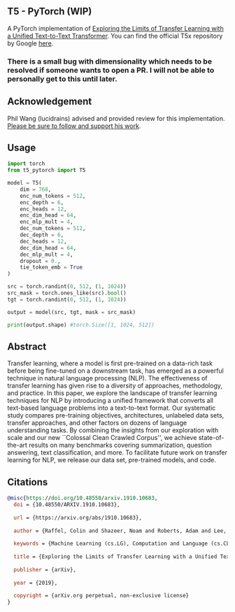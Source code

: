 ## T5 - PyTorch (WIP)
A PyTorch implementation of [Exploring the Limits of Transfer Learning with a Unified Text-to-Text Transformer](https://arxiv.org/abs/1910.10683). You can find the official T5x repository by Google [here](https://github.com/google-research/t5x).

### There is a small bug with dimensionality which needs to be resolved if someone wants to open a PR. I will not be able to personally get to this until later.

## Acknowledgement

Phil Wang (lucidrains) advised and provided review for this implementation. [Please be sure to follow and support his work](https://github.com/lucidrains?tab=repositories).

## Usage

```python
import torch
from t5_pytorch import T5

model = T5(
    dim = 768,
    enc_num_tokens = 512,
    enc_depth = 6,
    enc_heads = 12,
    enc_dim_head = 64,
    enc_mlp_mult = 4,
    dec_num_tokens = 512,
    dec_depth = 6,
    dec_heads = 12,
    dec_dim_head = 64,
    dec_mlp_mult = 4,
    dropout = 0.,
    tie_token_emb = True
)

src = torch.randint(0, 512, (1, 1024))
src_mask = torch.ones_like(src).bool()
tgt = torch.randint(0, 512, (1, 1024))

output = model(src, tgt, mask = src_mask)

print(output.shape) #torch.Size([1, 1024, 512])
```

## Abstract

Transfer learning, where a model is first pre-trained on a data-rich task before being fine-tuned on a downstream task, has emerged as a powerful technique in natural language processing (NLP). The effectiveness of transfer learning has given rise to a diversity of approaches, methodology, and practice. In this paper, we explore the landscape of transfer learning techniques for NLP by introducing a unified framework that converts all text-based language problems into a text-to-text format. Our systematic study compares pre-training objectives, architectures, unlabeled data sets, transfer approaches, and other factors on dozens of language understanding tasks. By combining the insights from our exploration with scale and our new ``Colossal Clean Crawled Corpus'', we achieve state-of-the-art results on many benchmarks covering summarization, question answering, text classification, and more. To facilitate future work on transfer learning for NLP, we release our data set, pre-trained models, and code.


## Citations

```bibtex
@misc{https://doi.org/10.48550/arxiv.1910.10683,
  doi = {10.48550/ARXIV.1910.10683},
  
  url = {https://arxiv.org/abs/1910.10683},
  
  author = {Raffel, Colin and Shazeer, Noam and Roberts, Adam and Lee, Katherine and Narang, Sharan and Matena, Michael and Zhou, Yanqi and Li, Wei and Liu, Peter J.},
  
  keywords = {Machine Learning (cs.LG), Computation and Language (cs.CL), Machine Learning (stat.ML), FOS: Computer and information sciences, FOS: Computer and information sciences},
  
  title = {Exploring the Limits of Transfer Learning with a Unified Text-to-Text Transformer},
  
  publisher = {arXiv},
  
  year = {2019},
  
  copyright = {arXiv.org perpetual, non-exclusive license}
}
```
